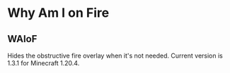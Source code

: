 # Why Am I on Fire
## WAIoF

Hides the obstructive fire overlay when it's not needed. Current version is 1.3.1 for Minecraft 1.20.4.
